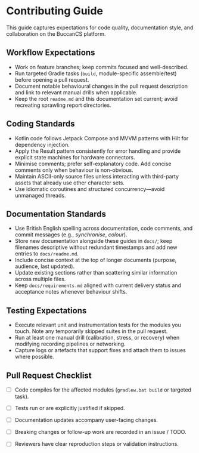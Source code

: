 # Contributing Guide

This guide captures expectations for code quality, documentation style, and collaboration on the BuccanCS platform.

## Workflow Expectations

- Work on feature branches; keep commits focused and well-described.
- Run targeted Gradle tasks (`build`, module-specific assemble/test) before opening a pull request.
- Document notable behavioural changes in the pull request description and link to relevant manual drills when
  applicable.
- Keep the root `readme.md` and this documentation set current; avoid recreating sprawling report directories.

## Coding Standards

- Kotlin code follows Jetpack Compose and MVVM patterns with Hilt for dependency injection.
- Apply the Result pattern consistently for error handling and provide explicit state machines for hardware connectors.
- Minimise comments; prefer self-explanatory code. Add concise comments only when behaviour is non-obvious.
- Maintain ASCII-only source files unless interacting with third-party assets that already use other character sets.
- Use idiomatic coroutines and structured concurrency—avoid unmanaged threads.

## Documentation Standards

- Use British English spelling across documentation, code comments, and commit messages (e.g., *synchronise*, *colour*).
- Store new documentation alongside these guides in `docs/`; keep filenames descriptive without redundant timestamps and
  add new entries to `docs/readme.md`.
- Include concise context at the top of longer documents (purpose, audience, last updated).
- Update existing sections rather than scattering similar information across multiple files.
- Keep `docs/requirements.md` aligned with current delivery status and acceptance notes whenever behaviour shifts.

## Testing Expectations

- Execute relevant unit and instrumentation tests for the modules you touch. Note any temporarily skipped suites in the
  pull request.
- Run at least one manual drill (calibration, stress, or recovery) when modifying recording pipelines or networking.
- Capture logs or artefacts that support fixes and attach them to issues where possible.

## Pull Request Checklist

- [ ] Code compiles for the affected modules (`gradlew.bat build` or targeted task).
- [ ] Tests run or are explicitly justified if skipped.
- [ ] Documentation updates accompany user-facing changes.
- [ ] Breaking changes or follow-up work are recorded in an issue / TODO.
- [ ] Reviewers have clear reproduction steps or validation instructions.


